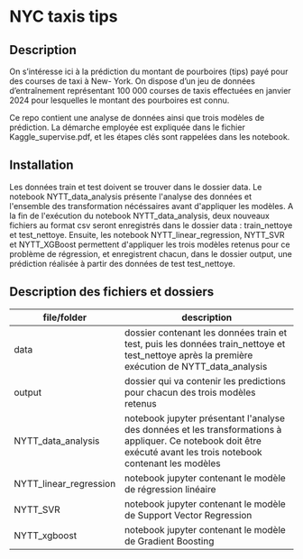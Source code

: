 # NYC taxis tips

## Description

On s’intéresse ici à la prédiction du montant de pourboires (tips) payé pour des courses de taxi à New-
York. On dispose d’un jeu de données d’entraînement représentant 100 000 courses de taxis effectuées en
janvier 2024 pour lesquelles le montant des pourboires est connu.

Ce repo contient une analyse de données ainsi que trois modèles de prédiction. La démarche employée est expliquée dans le fichier Kaggle_supervise.pdf, et les étapes clés sont rappelées dans les notebook.

## Installation

Les données train et test doivent se trouver dans le dossier data. Le notebook NYTT_data_analysis présente l'analyse des données et l'ensemble des transformation nécéssaires avant d'appliquer les modèles. A la fin de l'exécution du notebook NYTT_data_analysis, deux nouveaux fichiers au format csv seront enregistrés dans le dossier data : train_nettoye et test_nettoye. 
Ensuite, les notebook NYTT_linear_regression, NYTT_SVR et NYTT_XGBoost permettent d'appliquer les trois modèles retenus pour ce problème de régression, et enregistrent chacun, dans le dossier output, une prédiction réalisée à partir des données de test test_nettoye.

## Description des fichiers et dossiers

| file/folder | description |
|-----------|-----------|
| data  | dossier contenant les données train et test, puis les données train_nettoye et test_nettoye après la première exécution de NYTT_data_analysis |
| output | dossier qui va contenir les predictions pour chacun des trois modèles retenus|
| NYTT_data_analysis | notebook jupyter présentant l'analyse des données et les transformations à appliquer. Ce notebook doit être exécuté avant les trois notebook contenant les modèles |
| NYTT_linear_regression | notebook jupyter contenant le modèle de régression linéaire |
| NYTT_SVR | notebook jupyter contenant le modèle de Support Vector Regression |
| NYTT_xgboost | notebook jupyter contenant le modèle de Gradient Boosting |



